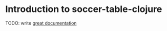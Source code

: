 # Introduction to soccer-table-clojure

TODO: write [great documentation](http://jacobian.org/writing/what-to-write/)
